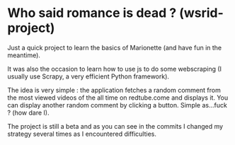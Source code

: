 Who said romance is dead ? (wsrid-project)
=====

Just a quick project to learn the basics of Marionette (and have fun in the meantime).

It was also the occasion to learn how to use js to do some webscraping (I usually use Scrapy, a very efficient Python framework).

The idea is very simple : the application fetches a random comment from the most viewed
videos of the all time on redtube.come and displays it. You can display another random
comment by clicking a button. Simple as...fuck ? (how dare I).

The project is still a beta and as you can see in the commits I changed my strategy several times as I encountered difficulties. 

